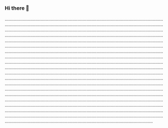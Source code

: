 ### Hi there 👋

........................................................................................................................................................................................................................................................................................................................................................................................................................................................................................................................................................................................................................................................................................................................................................................................................................................................................................................................................................................................................................................................................................................................................................................................................................................................................................................................................................................................................................................................................................................................................................................................................................................................................................................................................................................................................................................................................................................................................................................................................................................................................................................................................................................................................................................................................................................................................................................................................................................................................................................................................................................